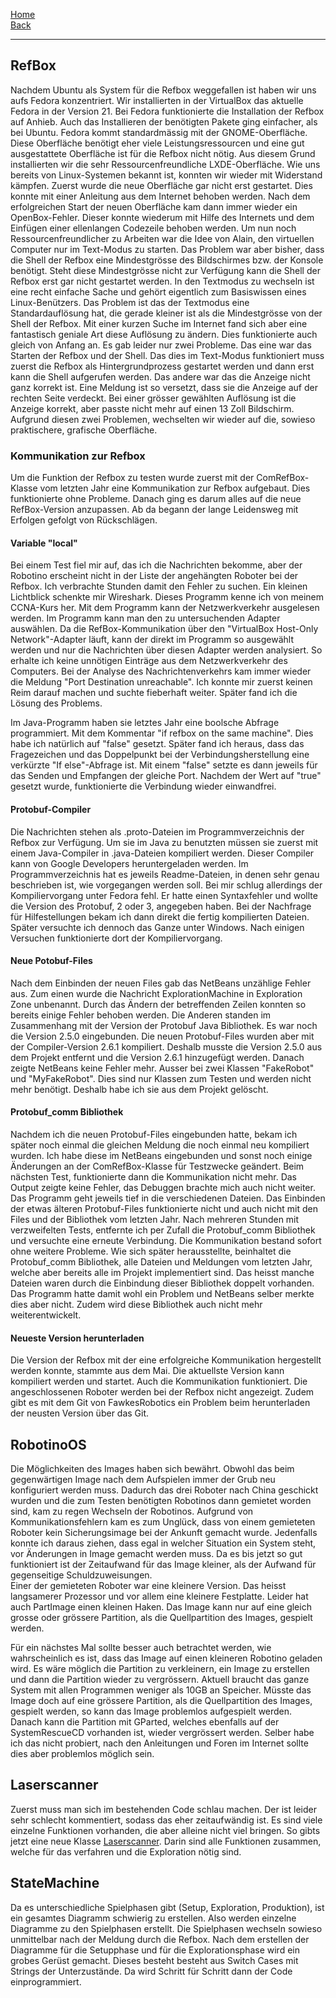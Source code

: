 [Home](home)  
[Back](DokuSolidus)
***

## RefBox
Nachdem Ubuntu als System für die Refbox weggefallen ist haben wir uns aufs Fedora konzentriert. Wir installierten in der VirtualBox das aktuelle Fedora in der Version 21. Bei Fedora funktionierte die Installation der Refbox auf Anhieb. Auch das Installieren der benötigten Pakete ging einfacher, als bei Ubuntu. Fedora kommt standardmässig mit der GNOME-Oberfläche. Diese Oberfläche benötigt eher viele Leistungsressourcen und eine gut ausgestattete Oberfläche ist für die Refbox nicht nötig. Aus diesem Grund installierten wir die sehr Ressourcenfreundliche LXDE-Oberfläche. Wie uns bereits von Linux-Systemen bekannt ist, konnten wir wieder mit Widerstand kämpfen. Zuerst wurde die neue Oberfläche gar nicht erst gestartet. Dies konnte mit einer Anleitung aus dem Internet behoben werden. Nach dem erfolgreichen Start der neuen Oberfläche kam dann immer wieder ein OpenBox-Fehler. Dieser konnte wiederum mit Hilfe des Internets und dem Einfügen einer ellenlangen Codezeile behoben werden. 
Um nun noch Ressourcenfreundlicher zu Arbeiten war die Idee von Alain, den virtuellen Computer nur im Text-Modus zu starten. Das Problem war aber bisher, dass die Shell der Refbox eine Mindestgrösse des Bildschirmes bzw. der Konsole benötigt. Steht diese Mindestgrösse nicht zur Verfügung kann die Shell der Refbox erst gar nicht gestartet werden. In den Textmodus zu wechseln ist eine recht einfache Sache und gehört eigentlich zum Basiswissen eines Linux-Benützers. Das Problem ist das der Textmodus eine Standardauflösung hat, die gerade kleiner ist als die Mindestgrösse von der Shell der Refbox. Mit einer kurzen Suche im Internet fand sich aber eine fantastisch geniale Art diese Auflösung zu ändern. Dies funktionierte auch gleich von Anfang an. Es gab leider nur zwei Probleme. Das eine war das Starten der Refbox und der Shell. Das dies im Text-Modus funktioniert muss zuerst die Refbox als Hintergrundprozess gestartet werden und dann erst kann die Shell aufgerufen werden. Das andere war das die Anzeige nicht ganz korrekt ist. Eine Meldung ist so versetzt, dass sie die Anzeige auf der rechten Seite verdeckt. Bei einer grösser gewählten Auflösung ist die Anzeige korrekt, aber passte nicht mehr auf einen 13 Zoll Bildschirm. Aufgrund diesen zwei Problemen, wechselten wir wieder auf die, sowieso praktischere, grafische Oberfläche. 

### Kommunikation zur Refbox
Um die Funktion der Refbox zu testen wurde zuerst mit der ComRefBox-Klasse vom letzten Jahr eine Kommunikation zur Refbox aufgebaut. Dies funktionierte ohne Probleme. Danach ging es darum alles auf die neue RefBox-Version anzupassen. Ab da begann der lange Leidensweg mit Erfolgen gefolgt von Rückschlägen. 
#### Variable "local"
Bei einem Test fiel mir auf, das ich die Nachrichten bekomme, aber der Robotino erscheint nicht in der Liste der angehängten Roboter bei der Refbox. Ich verbrachte Stunden damit den Fehler zu suchen. Ein kleinen Lichtblick schenkte mir Wireshark. Dieses Programm kenne ich von meinem CCNA-Kurs her. Mit dem Programm kann der Netzwerkverkehr ausgelesen werden. Im Programm kann man den zu untersuchenden Adapter auswählen. Da die RefBox-Kommunikation über den "VirtualBox Host-Only Network"-Adapter läuft, kann der direkt im Programm so ausgewählt werden und nur die Nachrichten über diesen Adapter werden analysiert. So erhalte ich keine unnötigen Einträge aus dem Netzwerkverkehr des Computers. Bei der Analyse des Nachrichtenverkehrs kam immer wieder die Meldung "Port Destination unreachable". Ich konnte mir zuerst keinen Reim darauf machen und suchte fieberhaft weiter. Später fand ich die Lösung des Problems. 

Im Java-Programm haben sie letztes Jahr eine boolsche Abfrage programmiert. Mit dem Kommentar "if refbox on the same machine". Dies habe ich natürlich auf "false" gesetzt. Später fand ich heraus, dass das Fragezeichen und das Doppelpunkt bei der Verbindungsherstellung eine verkürzte "If else"-Abfrage ist. Mit einem "false" setzte es dann jeweils für das Senden und Empfangen der gleiche Port. Nachdem der Wert auf "true" gesetzt wurde, funktionierte die Verbindung wieder einwandfrei.
#### Protobuf-Compiler
Die Nachrichten stehen als .proto-Dateien im Programmverzeichnis der Refbox zur Verfügung. Um sie im Java zu benutzten müssen sie zuerst mit einem Java-Compiler in .java-Dateien kompiliert werden. Dieser Compiler kann von Google Developers heruntergeladen werden. Im Programmverzeichnis hat es jeweils Readme-Dateien, in denen sehr genau beschrieben ist, wie vorgegangen werden soll. Bei mir schlug allerdings der Kompiliervorgang unter Fedora fehl. Er hatte einen Syntaxfehler und wollte die Version des Protobuf, 2 oder 3, angegeben haben. Bei der Nachfrage für Hilfestellungen bekam ich dann direkt die fertig kompilierten Dateien. Später versuchte ich dennoch das Ganze unter Windows. Nach einigen Versuchen funktionierte dort der Kompiliervorgang.
#### Neue Potobuf-Files
Nach dem Einbinden der neuen Files gab das NetBeans unzählige Fehler aus. Zum einen wurde die Nachricht ExplorationMachine in Exploration Zone unbenannt. Durch das Ändern der betreffenden Zeilen konnten so bereits einige Fehler behoben werden. Die Anderen standen im Zusammenhang mit der Version der Protobuf Java Bibliothek. Es war noch die Version 2.5.0 eingebunden. Die neuen Protobuf-Files wurden aber mit der Compiler-Version 2.6.1 kompiliert. Deshalb musste die Version 2.5.0 aus dem Projekt entfernt und die Version 2.6.1 hinzugefügt werden. Danach zeigte NetBeans keine Fehler mehr. Ausser bei zwei Klassen "FakeRobot" und "MyFakeRobot". Dies sind nur Klassen zum Testen und werden nicht mehr benötigt. Deshalb habe ich sie aus dem Projekt gelöscht.
#### Protobuf_comm Bibliothek 
Nachdem ich die neuen Protobuf-Files eingebunden hatte, bekam ich später noch einmal die gleichen Meldung die noch einmal neu kompiliert wurden. Ich habe diese im NetBeans eingebunden und sonst noch einige Änderungen an der ComRefBox-Klasse für Testzwecke geändert. Beim nächsten Test, funktionierte dann die Kommunikation nicht mehr. Das Output zeigte keine Fehler, das Debuggen brachte mich auch nicht weiter. Das Programm geht jeweils tief in die verschiedenen Dateien. Das Einbinden der etwas älteren Protobuf-Files funktionierte nicht und auch nicht mit den Files und der Bibliothek vom letzten Jahr. Nach mehreren Stunden mit verzweifelten Tests, entfernte ich per Zufall die Protobuf_comm Bibliothek und versuchte eine erneute Verbindung. Die Kommunikation bestand sofort ohne weitere Probleme. Wie sich später herausstellte, beinhaltet die Protobuf_comm Bibliothek, alle Dateien und Meldungen vom letzten Jahr, welche aber bereits alle im Projekt implementiert sind. Das heisst manche Dateien waren durch die Einbindung dieser Bibliothek doppelt vorhanden. Das Programm hatte damit wohl ein Problem und NetBeans selber merkte dies aber nicht. Zudem wird diese Bibliothek auch nicht mehr weiterentwickelt. 
#### Neueste Version herunterladen
Die Version der Refbox mit der eine erfolgreiche Kommunikation hergestellt werden konnte, stammte aus dem Mai. Die aktuellste Version kann kompiliert werden und startet. Auch die Kommunikation funktioniert. Die angeschlossenen Roboter werden bei der Refbox nicht angezeigt. Zudem gibt es mit dem Git von FawkesRobotics ein Problem beim herunterladen der neusten Version über das Git.
## RobotinoOS
Die Möglichkeiten des Images haben sich bewährt. Obwohl das beim gegenwärtigen Image nach dem Aufspielen immer der Grub neu konfiguriert werden muss. Dadurch das drei Roboter nach China geschickt wurden und die zum Testen benötigten Robotinos dann gemietet worden sind, kam zu regen Wechseln der Robotinos. Aufgrund von Kommunikationsfehlern kam es zum Unglück, dass von einem gemieteten Roboter kein Sicherungsimage bei der Ankunft gemacht wurde. Jedenfalls konnte ich daraus ziehen, dass egal in welcher Situation ein System steht, vor Änderungen in Image gemacht werden muss. Da es bis jetzt so gut funktioniert ist der Zeitaufwand für das Image kleiner, als der Aufwand für gegenseitige Schuldzuweisungen.  
Einer der gemieteten Roboter war eine kleinere Version. Das heisst langsamerer Prozessor und vor allem eine kleinere Festplatte. Leider hat auch PartImage einen kleinen Haken. Das Image kann nur auf eine gleich grosse oder grössere Partition, als die Quellpartition des Images, gespielt werden. 

Für ein nächstes Mal sollte besser auch betrachtet werden, wie wahrscheinlich es ist, dass das Image auf einen kleineren Robotino geladen wird. Es wäre möglich die Partition zu verkleinern, ein Image zu erstellen und dann die Partition wieder zu vergrössern. Aktuell braucht das ganze System mit allen Programmen weniger als 10GB an Speicher. Müsste das Image doch auf eine grössere Partition, als die Quellpartition des Images, gespielt werden, so kann das Image problemlos aufgespielt werden. Danach kann die Partition mit GParted, welches ebenfalls auf der SystemRescueCD vorhanden ist, wieder vergrössert werden. Selber habe ich das nicht probiert, nach den Anleitungen und Foren im Internet sollte dies aber problemlos möglich sein.

## Laserscanner
Zuerst muss man sich im bestehenden Code schlau machen. Der ist leider sehr schlecht kommentiert, sodass das eher zeitaufwändig ist. Es sind viele einzelne Funktionen vorhanden, die aber alleine nicht viel bringen. So gibts jetzt eine neue Klasse [Laserscanner](Laserscanner). Darin sind alle Funktionen zusammen, welche für das verfahren und die Exploration nötig sind.  
## StateMachine
Da es unterschiedliche Spielphasen gibt (Setup, Exploration, Produktion), ist ein gesamtes Diagramm schwierig zu erstellen. Also werden einzelne Diagramme zu den Spielphasen erstellt. Die Spielphasen wechseln sowieso unmittelbar nach der Meldung durch die Refbox. Nach dem erstellen der Diagramme für die Setupphase und für die Explorationsphase wird ein grobes Gerüst gemacht. Dieses besteht besteht aus Switch Cases mit Strings der Unterzustände. Da wird Schritt für Schritt dann der Code einprogrammiert.